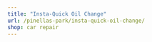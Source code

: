 ```yaml
---
title: "Insta-Quick Oil Change"
url: /pinellas-park/insta-quick-oil-change/
shop: car repair
---
```

